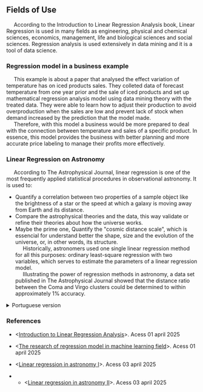 ## Fields of Use
&nbsp;&nbsp;&nbsp;&nbsp; According to the Introduction to Linear Regression Analysis book, Linear Regression is used in many fields as engineering, physical and chemical sciences, economics, management, life and biological sciences and social sciences. Regression analysis is used extensively in data mining and it is a tool of data science.  
### Regression model in a business example
&nbsp;&nbsp;&nbsp;&nbsp; This example is about a paper that analysed the effect variation of temperature has on iced products sales. They colleted data of forecast temperature from one year prior and the sale of iced products and set up mathematical regression analysis model using data mining theory with the treated data. They were able to learn how to adjust their production to avoid overproduction when the sales are low and prevent lack of stock when demand increased by the prediction that the model made.  
&nbsp;&nbsp;&nbsp;&nbsp; Therefore, with this model a business would be more prepared to deal with the connection between temperature and sales of a specific product. In essence, this model provides the business with better planning and more accurate price labeling to manage their profits more effectively.
### Linear Regression on Astronomy  
&nbsp;&nbsp;&nbsp;&nbsp; According to The Astrophysical Journal, linear regression is one of the most frequently applied statistical procedures in observational astronomy. It is used to:
- Quantify a correlation between two properties of a sample object like the brightness of a star or the speed at which a galaxy is moving away from Earth and its distance.
- Compare the astrophysical theories and the data, this way validate or refine their theories about how the universe works.
- Maybe the prime one, Quantify the "cosmic distance scale", which is essencial for understand better the shape, size and the evolution of the universe, or, in other words, its structure.  
&nbsp;&nbsp;&nbsp;&nbsp; Historically, astronomers used one single linear regression method for all this purposes: ordinary least-square regression with two variables, which serves to estimate the parameters of a linear regression model.  
&nbsp;&nbsp;&nbsp;&nbsp; Illustrating the power of regression methods in astronomy, a data set published in The Astrophysical Journal showed that the distance ratio between the Coma and Virgo clusters could be determined to within approximately 1% accuracy.

<details>
  <summary>Portuguese version</summary>
Campos de Uso  
&nbsp;&nbsp;&nbsp;&nbsp; De acordo com o livro "Introduction to Linear Regression Analysis" (Introdução à Análise de Regressão Linear), a Regressão Linear é utilizada em muitos campos, como engenharia, ciências físicas e químicas, economia, gestão, ciências da vida e biológicas, e ciências sociais. A análise de regressão é amplamente utilizada em mineração de dados e é uma ferramenta da ciência de dados.&nbsp;&nbsp;&nbsp;&nbsp; 
Modelo de Regressão em um Exemplo de Negócio  
&nbsp;&nbsp;&nbsp;&nbsp; Este exemplo trata de um artigo que analisou o efeito da variação da temperatura nas vendas de produtos gelados. Eles coletaram dados de previsão de temperatura de um ano antes e as vendas de produtos gelados, e estabeleceram um modelo matemático de análise de regressão usando a teoria de mineração de dados com os dados tratados. Eles foram capazes de aprender como ajustar sua produção para evitar superprodução quando as vendas estão baixas e prevenir a falta de estoque quando a demanda aumentou pela previsão que o modelo fez.  
&nbsp;&nbsp;&nbsp;&nbsp; Portanto, com este modelo, uma empresa estaria mais preparada para lidar com a conexão entre a temperatura e as vendas de um produto específico. Em essência, este modelo fornece à empresa um melhor planejamento e uma rotulagem de preços mais precisa para gerenciar seus lucros de forma mais eficaz.  
&nbsp;&nbsp;&nbsp;&nbsp; Regressão Linear em Astronomia
&nbsp;&nbsp;&nbsp;&nbsp; De acordo com o The Astrophysical Journal, a regressão linear é um dos procedimentos estatísticos mais frequentemente aplicados em astronomia observacional. Ela é usada para:
- Quantificar uma correlação entre duas propriedades de um objeto amostral, como o brilho de uma estrela ou a velocidade com que uma galáxia está se afastando da Terra e sua distância.
- Comparar as teorias astrofísicas e os dados, validando ou refinando assim suas teorias sobre como o universo funciona.
- Talvez o principal deles, quantificar a "escala de distância cósmica", que é essencial para entender melhor a forma, o tamanho e a evolução do universo ou, em outras palavras, sua estrutura.
&nbsp;&nbsp;&nbsp;&nbsp; Historicamente, os astrônomos usaram um único método de regressão linear para todos esses propósitos: a regressão de mínimos quadrados ordinários com duas variáveis, que serve para estimar os parâmetros de um modelo de regressão linear.
&nbsp;&nbsp;&nbsp;&nbsp; Ilustrando o poder dos métodos de regressão em astronomia, um conjunto de dados publicado no The Astrophysical Journal mostrou que a razão de distância entre os aglomerados de Coma e Virgem pôde ser determinada com uma precisão de aproximadamente 1%.
</details>


### References
- <[Introduction to Linear Regression Analysis](https://books.google.com.br/books?hl=en&lr=&id=tCIgEAAAQBAJ&oi=fnd&pg=PR13&dq=linear+regression+fields&ots=lgvaXse3Sr&sig=rQK8TmbQaqhnqulgKh6aNe3C1vc&redir_esc=y#v=onepage&q=%20field&f=false)>. Acess 01 april 2025 

- <[The research of regression model in machine learning field](https://www.matec-conferences.org/articles/matecconf/abs/2018/35/matecconf_ifid2018_01033/matecconf_ifid2018_01033.html)>. Acess 01 april 2025  
- <[Linear regression in astronomy I](https://articles.adsabs.harvard.edu/cgi-bin/nph-iarticle_query?bibcode=1990ApJ...364..104I&db_key=AST&page_ind=0&data_type=GIF&type=SCREEN_VIEW&classic=YES)>. Acess 03 april 2025
- - <[Linear regression in astronomy II](https://articles.adsabs.harvard.edu//full/1992ApJ...397...55F/0000055.000.html)>. Acess 03 april 2025
